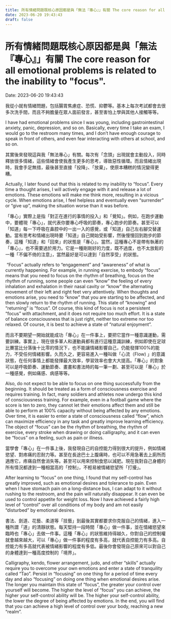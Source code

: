 ```yaml
---
title: 所有情緒問題既核心原因都是與「無法『專心』」有關 The core reason for all emotional problems is related to the inability to "focus". 
date: 2023-06-20 19:43:43 
draft: false
---
```

# 所有情緒問題既核心原因都是與「無法『專心』」有關 The core reason for all emotional problems is related to the inability to "focus".
Date: 2023-06-20 19:43:43

<!-- wp:paragraph -->
<p>我從小就有情緒問題，包括腸胃焦慮症、恐慌、抑鬱等。基本上每次考試都會去很多次洗手間，而且不夠膽量在眾人面前發言，甚至害怕上學與其他人接觸等等。</p>
<!-- /wp:paragraph -->

<!-- wp:paragraph -->
<p>I have had&nbsp;emotional problems&nbsp;since I was young, including gastrointestinal anxiety, panic, depression, and so on. Basically, every time I take an exam, I would go to the restroom many times, and I don’t have enough courage to speak in front of others, and even fear interacting with others at school, and so on.</p>
<!-- /wp:paragraph -->

<!-- wp:paragraph -->
<p>其實後來發現這與我「無法專心」有關。每次有「念頭」出現就會主動投入，同時釋放很多情緒，這些情緒會使我產生更多的思考，導致惡性循環。而且情緒出現時，我會手足無措，最後甚至直接「投降」、「放棄」，使原本糟糕的情況變得更糟。</p>
<!-- /wp:paragraph -->

<!-- wp:paragraph -->
<p>Actually, I later found out that this is related to my inability to “focus”. Every time a thought arises, I will actively engage with it and release a lot of emotions. These emotions will make me think more, resulting in a vicious cycle. When emotions arise, I feel helpless and eventually even “surrender” or “give up”, making the situation worse than it was before.</p>
<!-- /wp:paragraph -->

<!-- wp:paragraph -->
<p>「專心」實際上是指「對正在進行的事情的投入」和「覺知」。例如，在跑步運動中，要體現「專心」，就代表你要專心呼吸的節奏，專心跑步的節奏。甚至可以「知道」每一下呼吸在鼻腔中的一出一入的感覺，或「知道」自己左右腳交替運動。當有思考和情緒出現時要「知道」自己開始受影響，然後慢慢回到跑步的節奏，這種「知道」和「回來」的狀態是「專心」。當然，這種專心不是帶有執著的「專心」，也不需要過於用力。它是一種剛剛好的力度，既不過度，也不太放鬆的一種「不偏不倚的注意」，當然最好是可以達到「自然享受」的狀態。</p>
<!-- /wp:paragraph -->

<!-- wp:paragraph -->
<p>&nbsp;“Focus” actually refers to “engagement” and “awareness” of what is currently happening. For example, in running exercise, to embody “focus” means that you need to focus on the rhythm of breathing, focus on the rhythm of running, some people can even “know” the feeling of every inhalation and exhalation in their nasal cavity or “know” the alternating movement of their left and right feet very attentively. When thoughts and emotions arise, you need to “know” that you are starting to be affected, and then slowly return to the rhythm of running. This state of “knowing” and “returning” is “focus”. Of course, this kind of focus is not a persistent “focus” with attachment, and it does not require too much effort. It is a state of balance consciousness that is just right, neither too extreme nor too relaxed. Of course, it is best to achieve a state of “natural enjoyment”.</p>
<!-- /wp:paragraph -->

<!-- wp:paragraph -->
<p>而且不要期望一開始就能成功「專心」在一件事上，要把它當作一種意識運動，需要訓練。事實上，現在很多軍人和運動員都有進行這種意識訓練，例如即使在足球比賽當比分落後十比零的情況下，也不能讓情緒影響自己，仍能發揮100%的能力，不受任何情緒影響。久而久之，更容易進入一種叫做「心流（Flow) 」的意識狀態，在任何事情上都能發揮最大效率，學習效率也會大大提高。「專心」的對象可以是呼吸節奏、運動節奏、畫畫和書法時的每一筆一劃、甚至可以是「專心」於一種感覺，例如痛感、病感等等。</p>
<!-- /wp:paragraph -->

<!-- wp:paragraph -->
<p>Also, do not expect to be able to focus on one thing successfully from the beginning. It should be treated as a form of consciousness exercise and requires training. In fact, many soldiers and athletes now undergo this kind of&nbsp;consciousness training. For example, even in a football game where the score is ten to zero, they cannot let their emotions affect them and still be able to perform at 100% capacity without being affected by any emotions. Over time, it is easier to enter a&nbsp;state of consciousness&nbsp;called “flow”, which can maximize efficiency in any task and greatly improve learning efficiency. The object of “focus” can be the rhythm of breathing, the rhythm of exercise, every stroke when drawing or doing calligraphy, and it can even be “focus” on a feeling, such as pain or illness.</p>
<!-- /wp:paragraph -->

<!-- wp:paragraph -->
<p>當學會「專心」在一件事上後，我發現自己的自控能力得到很大的提升，例如情緒慾望、對疼痛的忍耐力等。甚至在長途巴士上腹痛時，也可以不用急著去上廁所而適應它，疼痛自然會消失等。甚至可以用來控制食慾以減肥。現在我對自己身體的所有情況都達到一種相當高的「控制」，不輕易被情緒慾望所「打擾」。</p>
<!-- /wp:paragraph -->

<!-- wp:paragraph -->
<p>After learning to “focus” on one thing, I found that my self-control has greatly improved, such as&nbsp;emotional desires&nbsp;and tolerance to pain. Even when I have&nbsp;stomach pain&nbsp;on a long-distance bus, I can adapt to it without rushing to the restroom, and the pain will naturally disappear. It can even be used to control appetite for weight loss. Now I have achieved a fairly high level of “control” over all conditions of my body and am not easily “disturbed” by emotional desires.</p>
<!-- /wp:paragraph -->

<!-- wp:paragraph -->
<p>書法、劍道、花藝、柔道等「技藝」到最後其實都要求你克服自己的情緒，進入一種所謂「道」的清靜狀態。每天堅持一段時間「專心」做一件事，並在情緒慾望來臨時也「專心」去做一件事。這種「專心」的狀態維持得越久，你對自己的控制權就會越來越大，可以「專心」做一件事的程度有多高，就代表自控能力有多高。自控能力有多高就代表被情緒影響的程度有多低。最後你會發現自己原來可以對自己的身體達到一種高度控制的「境界」。</p>
<!-- /wp:paragraph -->

<!-- wp:paragraph -->
<p>Calligraphy, kendo, flower arrangement, judo, and other “skills” actually require you to overcome your own emotions and enter a state of tranquility called “Tao”. Persist in “focusing” on one thing for a period of time every day and also “focusing” on doing one thing when emotional desires arise. The longer you maintain this state of “focus”, the greater your control over yourself will become. The higher the level of “focus” you can achieve, the higher your self-control ability will be. The higher your self-control ability, the lower the degree of being affected by emotions. In the end, you will find that you can achieve a high level of control over your body, reaching a new “realm”.</p>
<!-- /wp:paragraph -->

